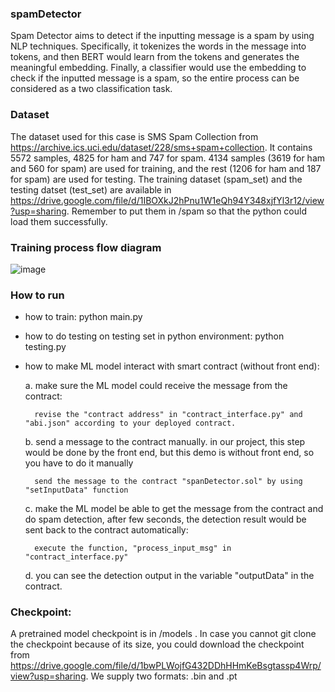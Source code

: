 ### spamDetector

Spam Detector aims to detect if the inputting message is a spam by using NLP techniques. Specifically, it tokenizes the words in the message into tokens, and then BERT would learn from the tokens and generates the meaningful embedding. Finally, a classifier would use the embedding to check if the inputted message is a spam, so the entire process can be considered as a two classification task.

### Dataset

The dataset used for this case is SMS Spam Collection from https://archive.ics.uci.edu/dataset/228/sms+spam+collection. It contains 5572 samples, 4825 for ham and 747 for spam. 4134 samples (3619 for ham and 560 for spam) are used for training, and the rest (1206 for ham and 187 for spam) are used for testing. The training dataset (spam_set) and the testing datset (test_set) are available in https://drive.google.com/file/d/1IBOXkJ2hPnu1W1eQh94Y348xjfYl3r12/view?usp=sharing. Remember to put them in /spam so that the python could load them successfully.

### Training process flow diagram
![image](https://github.com/AI-and-Blockchain/S24_Spam_Detector/assets/55873378/106f3db4-b343-498f-aa40-0201fd0f7ef9)

### How to run
- how to train:
    python main.py
  
- how to do testing on testing set in python environment:
    python testing.py
  
- how to make ML model interact with smart contract (without front end):

    a. make sure the ML model could receive the message from the contract:
  
        revise the "contract address" in "contract_interface.py" and "abi.json" according to your deployed contract.
  
    b. send a message to the contract manually. in our project, this step would be done by the front end, but this demo is without front end, so you have to do it manually

        send the message to the contract "spanDetector.sol" by using "setInputData" function

    c. make the ML model be able to get the message from the contract and do spam detection, after few seconds, the detection result would be sent back to the contract automatically:
  
        execute the function, "process_input_msg" in "contract_interface.py"
  
    d. you can see the detection output in the variable "outputData" in the contract.

### Checkpoint:
A pretrained model checkpoint is in /models . In case you cannot git clone the checkpoint because of its size, you could download the checkpoint from https://drive.google.com/file/d/1bwPLWojfG432DDhHHmKeBsgtassp4Wrp/view?usp=sharing. We supply two formats: .bin and .pt
